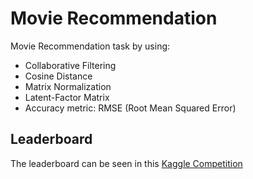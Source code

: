 # Movie Recommendation

Movie Recommendation task by using:

- Collaborative Filtering
- Cosine Distance
- Matrix Normalization
- Latent-Factor Matrix
- Accuracy metric: RMSE (Root Mean Squared Error)

## Leaderboard

The leaderboard can be seen in this [Kaggle Competition](https://www.kaggle.com/c/recsys-20191-cfmr/data)
